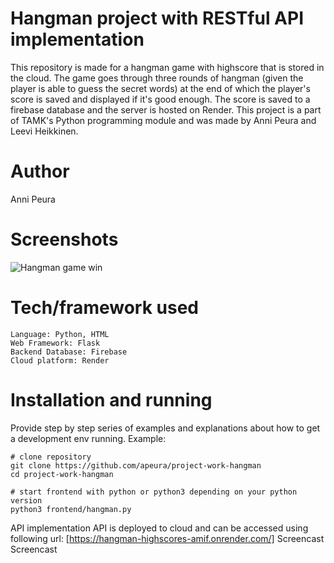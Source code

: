 # Hangman project with RESTful API implementation
This repository is made for a hangman game with highscore that is stored in the cloud. The game goes through three rounds of hangman (given the player is able to guess the secret words) at the end of which the player's score is saved and displayed if it's good enough. The score is saved to a firebase database and the server is hosted on Render. This project is a part of TAMK's Python programming module and was made by Anni Peura and Leevi Heikkinen.

# Author
Anni Peura

# Screenshots
![Hangman game win](https://user-images.githubusercontent.com/113358099/235179778-35753261-36dd-428a-93d2-1211604dd15b.jpg)

# Tech/framework used
```
Language: Python, HTML
Web Framework: Flask
Backend Database: Firebase
Cloud platform: Render
```

# Installation and running
Provide step by step series of examples and explanations about how to get a development env running. Example:
```
# clone repository
git clone https://github.com/apeura/project-work-hangman
cd project-work-hangman

# start frontend with python or python3 depending on your python version
python3 frontend/hangman.py
```

API implementation
API is deployed to cloud and can be accessed using following url:
[https://hangman-highscores-amif.onrender.com/]
Screencast
Screencast
